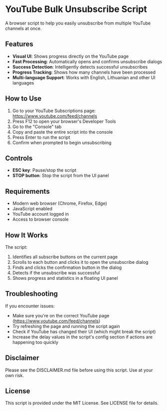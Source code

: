 # YouTube Bulk Unsubscribe Script

A browser script to help you easily unsubscribe from multiple YouTube channels at once.

## Features

- **Visual UI**: Shows progress directly on the YouTube page
- **Fast Processing**: Automatically opens and confirms unsubscribe dialogs
- **Success Detection**: Intelligently detects successful unsubscribes 
- **Progress Tracking**: Shows how many channels have been processed
- **Multi-language Support**: Works with English, Lithuanian and other UI languages

## How to Use

1. Go to your YouTube Subscriptions page: https://www.youtube.com/feed/channels
2. Press F12 to open your browser's Developer Tools
3. Go to the "Console" tab
4. Copy and paste the entire script into the console
5. Press Enter to run the script
6. Confirm when prompted to begin unsubscribing

## Controls

- **ESC key**: Pause/stop the script
- **STOP button**: Stop the script from the UI panel

## Requirements

- Modern web browser (Chrome, Firefox, Edge)
- JavaScript enabled
- YouTube account logged in
- Access to browser console

## How It Works

The script:
1. Identifies all subscribe buttons on the current page
2. Scrolls to each button and clicks it to open the unsubscribe dialog
3. Finds and clicks the confirmation button in the dialog
4. Detects if the unsubscribe was successful
5. Shows progress and statistics in a floating UI panel

## Troubleshooting

If you encounter issues:
- Make sure you're on the correct YouTube page (https://www.youtube.com/feed/channels)
- Try refreshing the page and running the script again
- Check if YouTube has changed their UI (which might break the script)
- Increase the delay values in the script's config section if actions are happening too quickly

## Disclaimer

Please see the DISCLAIMER.md file before using this script. Use at your own risk.

## License

This script is provided under the MIT License. See LICENSE file for details.
